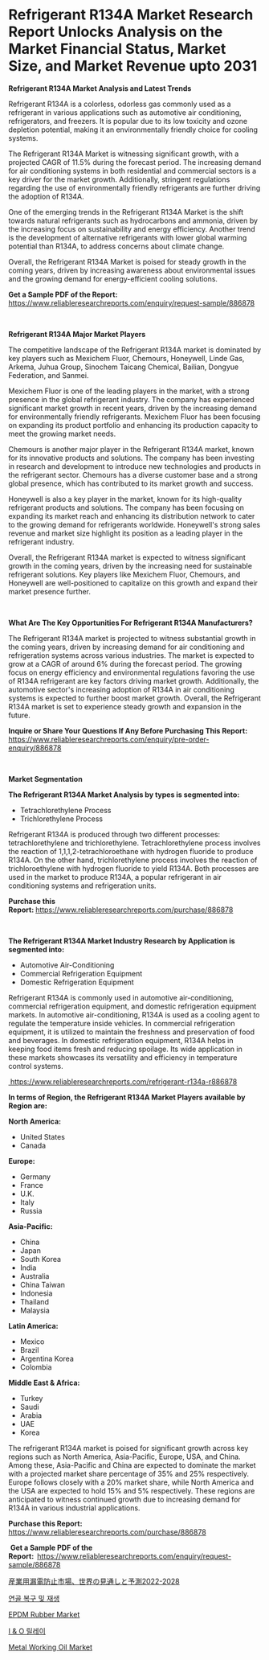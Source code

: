 <p><h1>Refrigerant R134A Market Research Report Unlocks Analysis on the Market Financial Status, Market Size, and Market Revenue upto 2031</h1></p><p><strong>Refrigerant R134A Market Analysis and Latest Trends</strong></p>
<p><p>Refrigerant R134A is a colorless, odorless gas commonly used as a refrigerant in various applications such as automotive air conditioning, refrigerators, and freezers. It is popular due to its low toxicity and ozone depletion potential, making it an environmentally friendly choice for cooling systems.</p><p>The Refrigerant R134A Market is witnessing significant growth, with a projected CAGR of 11.5% during the forecast period. The increasing demand for air conditioning systems in both residential and commercial sectors is a key driver for the market growth. Additionally, stringent regulations regarding the use of environmentally friendly refrigerants are further driving the adoption of R134A.</p><p>One of the emerging trends in the Refrigerant R134A Market is the shift towards natural refrigerants such as hydrocarbons and ammonia, driven by the increasing focus on sustainability and energy efficiency. Another trend is the development of alternative refrigerants with lower global warming potential than R134A, to address concerns about climate change.</p><p>Overall, the Refrigerant R134A Market is poised for steady growth in the coming years, driven by increasing awareness about environmental issues and the growing demand for energy-efficient cooling solutions.</p></p>
<p><strong>Get a Sample PDF of the Report:&nbsp;</strong> <a href="https://www.reliableresearchreports.com/enquiry/request-sample/886878">https://www.reliableresearchreports.com/enquiry/request-sample/886878</a></p>
<p>&nbsp;</p>
<p><strong>Refrigerant R134A Major Market Players</strong></p>
<p><p>The competitive landscape of the Refrigerant R134A market is dominated by key players such as Mexichem Fluor, Chemours, Honeywell, Linde Gas, Arkema, Juhua Group, Sinochem Taicang Chemical, Bailian, Dongyue Federation, and Sanmei.</p><p>Mexichem Fluor is one of the leading players in the market, with a strong presence in the global refrigerant industry. The company has experienced significant market growth in recent years, driven by the increasing demand for environmentally friendly refrigerants. Mexichem Fluor has been focusing on expanding its product portfolio and enhancing its production capacity to meet the growing market needs.</p><p>Chemours is another major player in the Refrigerant R134A market, known for its innovative products and solutions. The company has been investing in research and development to introduce new technologies and products in the refrigerant sector. Chemours has a diverse customer base and a strong global presence, which has contributed to its market growth and success.</p><p>Honeywell is also a key player in the market, known for its high-quality refrigerant products and solutions. The company has been focusing on expanding its market reach and enhancing its distribution network to cater to the growing demand for refrigerants worldwide. Honeywell's strong sales revenue and market size highlight its position as a leading player in the refrigerant industry.</p><p>Overall, the Refrigerant R134A market is expected to witness significant growth in the coming years, driven by the increasing need for sustainable refrigerant solutions. Key players like Mexichem Fluor, Chemours, and Honeywell are well-positioned to capitalize on this growth and expand their market presence further.</p></p>
<p>&nbsp;</p>
<p><strong>What Are The Key Opportunities For Refrigerant R134A Manufacturers?</strong></p>
<p><p>The Refrigerant R134A market is projected to witness substantial growth in the coming years, driven by increasing demand for air conditioning and refrigeration systems across various industries. The market is expected to grow at a CAGR of around 6% during the forecast period. The growing focus on energy efficiency and environmental regulations favoring the use of R134A refrigerant are key factors driving market growth. Additionally, the automotive sector's increasing adoption of R134A in air conditioning systems is expected to further boost market growth. Overall, the Refrigerant R134A market is set to experience steady growth and expansion in the future.</p></p>
<p><strong>Inquire or Share Your Questions If Any Before Purchasing This Report:</strong> <a href="https://www.reliableresearchreports.com/enquiry/pre-order-enquiry/886878">https://www.reliableresearchreports.com/enquiry/pre-order-enquiry/886878</a></p>
<p>&nbsp;</p>
<p><strong>Market Segmentation</strong></p>
<p><strong>The Refrigerant R134A Market Analysis by types is segmented into:</strong></p>
<p><ul><li>Tetrachlorethylene Process</li><li>Trichlorethylene Process</li></ul></p>
<p><p>Refrigerant R134A is produced through two different processes: tetrachlorethylene and trichlorethylene. Tetrachlorethylene process involves the reaction of 1,1,1,2-tetrachloroethane with hydrogen fluoride to produce R134A. On the other hand, trichlorethylene process involves the reaction of trichloroethylene with hydrogen fluoride to yield R134A. Both processes are used in the market to produce R134A, a popular refrigerant in air conditioning systems and refrigeration units.</p></p>
<p><strong>Purchase this Report:&nbsp;</strong><a href="https://www.reliableresearchreports.com/purchase/886878">https://www.reliableresearchreports.com/purchase/886878</a></p>
<p>&nbsp;</p>
<p><strong>The Refrigerant R134A Market Industry Research by Application is segmented into:</strong></p>
<p><ul><li>Automotive Air-Conditioning</li><li>Commercial Refrigeration Equipment</li><li>Domestic Refrigeration Equipment</li></ul></p>
<p><p>Refrigerant R134A is commonly used in automotive air-conditioning, commercial refrigeration equipment, and domestic refrigeration equipment markets. In automotive air-conditioning, R134A is used as a cooling agent to regulate the temperature inside vehicles. In commercial refrigeration equipment, it is utilized to maintain the freshness and preservation of food and beverages. In domestic refrigeration equipment, R134A helps in keeping food items fresh and reducing spoilage. Its wide application in these markets showcases its versatility and efficiency in temperature control systems.</p></p>
<p><a href="https://www.reliableresearchreports.com/refrigerant-r134a-r886878">&nbsp;https://www.reliableresearchreports.com/refrigerant-r134a-r886878</a></p>
<p><strong>In terms of Region, the Refrigerant R134A Market Players available by Region are:</strong></p>
<p>
    <p> <strong> North America: </strong>
        <ul>
            <li>United States</li>
            <li>Canada</li>
        </ul>
        </p> 
    <p> <strong> Europe: </strong>
        <ul>
            <li>Germany</li>
            <li>France</li>
            <li>U.K.</li>
            <li>Italy</li>
            <li>Russia</li>
        </ul>
        </p> 
    <p> <strong> Asia-Pacific: </strong>
        <ul>
            <li>China</li>
            <li>Japan</li>
            <li>South Korea</li>
            <li>India</li>
            <li>Australia</li>
            <li>China Taiwan</li>
            <li>Indonesia</li>
            <li>Thailand</li>
            <li>Malaysia</li>
        </ul>
        </p> 
    <p> <strong> Latin America: </strong>
        <ul>
            <li>Mexico</li>
            <li>Brazil</li>
            <li>Argentina Korea</li>
            <li>Colombia</li>
        </ul>
        </p> 
    <p> <strong> Middle East & Africa: </strong>
        <ul>
            <li>Turkey</li>
            <li>Saudi</li>
            <li>Arabia</li>
            <li>UAE</li>
            <li>Korea</li>
        </ul>
    </p>
    </p>
<p><p>The refrigerant R134A market is poised for significant growth across key regions such as North America, Asia-Pacific, Europe, USA, and China. Among these, Asia-Pacific and China are expected to dominate the market with a projected market share percentage of 35% and 25% respectively. Europe follows closely with a 20% market share, while North America and the USA are expected to hold 15% and 5% respectively. These regions are anticipated to witness continued growth due to increasing demand for R134A in various industrial applications.</p></p>
<p><strong>Purchase this Report: </strong><a href="https://www.reliableresearchreports.com/purchase/886878">https://www.reliableresearchreports.com/purchase/886878</a></p>
<p>&nbsp;<strong>Get a Sample PDF of the Report:&nbsp;&nbsp;</strong><a href="https://www.reliableresearchreports.com/enquiry/request-sample/886878">https://www.reliableresearchreports.com/enquiry/request-sample/886878</a></p>
<p><strong></strong></p>
<p><p><a href="https://github.com/JoanaNitzsche/Market-Research-Report-List-1/blob/main/8787193130740.md">産業用漏電防止市場、世界の見通しと予測2022-2028</a></p><p><a href="https://github.com/anton65482023/Market-Research-Report-List-1/blob/main/7456165119086.md">연골 복구 및 재생</a></p><p><a href="https://github.com/EveKerluke2023/Market-Research-Report-List-1/blob/main/epdm-rubber-market.md">EPDM Rubber Market</a></p><p><a href="https://github.com/Hubertstyenger6685/Market-Research-Report-List-2/blob/main/7167667119085.md">I & O 릴레이</a></p><p><a href="https://github.com/msbsaifansami/Market-Research-Report-List-1/blob/main/metal-working-oil-market.md">Metal Working Oil Market</a></p></p>